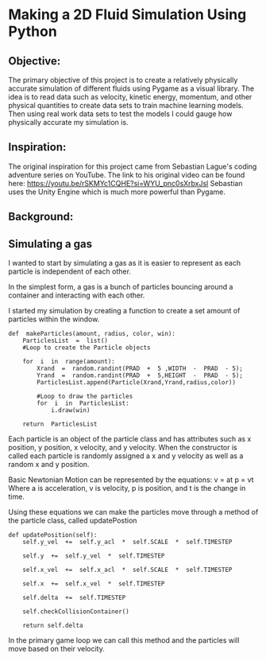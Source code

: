 ﻿# Making a 2D Fluid Simulation Using Python
## Objective:
The primary objective of this project is to create a relatively physically accurate simulation of different fluids using Pygame as a visual library.  The idea is to read data such as velocity, kinetic energy, momentum, and other physical quantities to create data sets to train machine learning models. Then using real work data sets to test the models I could gauge how physically accurate my simulation is. 

## Inspiration:
The original inspiration for this project came from Sebastian Lague's coding adventure series on YouTube. 
The link to his original video can be found here: https://youtu.be/rSKMYc1CQHE?si=WYU_pnc0sXrbxJsl
Sebastian uses the Unity Engine which is much more powerful than Pygame.

## Background:

## Simulating a gas
I wanted to start by simulating a gas as it is easier to represent as each particle is independent of each other.

In the simplest form, a gas is a bunch of particles bouncing around a container and interacting with each other.

I started my simulation by creating a function to create a set amount of particles within the window.

    def  makeParticles(amount, radius, color, win):
	    ParticlesList  =  list()
		#Loop to create the Particle objects
		
		for  i  in  range(amount):
			Xrand  =  random.randint(PRAD  +  5 ,WIDTH  -  PRAD  - 5);
			Yrand  =  random.randint(PRAD  +  5,HEIGHT  -  PRAD  - 5);
			ParticlesList.append(Particle(Xrand,Yrand,radius,color))
			
			#Loop to draw the particles
			for  i  in  ParticlesList:
				i.draw(win)
				
		return  ParticlesList

Each particle is an object of the particle class and has attributes such as x position, y position, x velocity, and y velocity. When the constructor is called each particle is randomly assigned a x and y velocity as well as a random x and y position.

Basic Newtonian Motion can be represented by the equations:
v = at
p = vt
Where a is acceleration, v is velocity, p is position, and t is the change in time.

Using these equations we can make the particles move through a method of the particle class, called updatePostion

    def updatePosition(self):
	    self.y_vel  +=  self.y_acl  *  self.SCALE  *  self.TIMESTEP
	    
	    self.y  +=  self.y_vel  *  self.TIMESTEP
	    
	    self.x_vel  +=  self.x_acl  *  self.SCALE  *  self.TIMESTEP
	    
	    self.x  +=  self.x_vel  *  self.TIMESTEP
	    
	    self.delta  +=  self.TIMESTEP
	    
	    self.checkCollisionContainer()
	    
	    return self.delta

 
In the primary game loop we can call this method and the particles will move based on their velocity.


